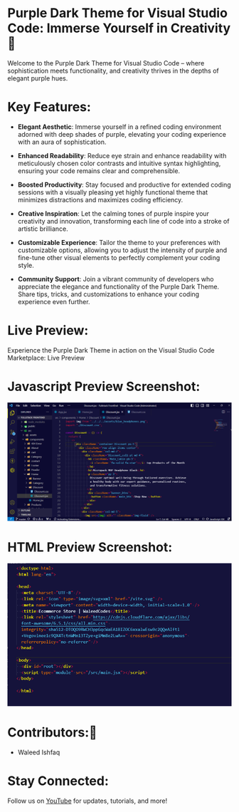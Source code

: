 # Purple Dark Theme for Visual Studio Code: Immerse Yourself in Creativity 💜

Welcome to the Purple Dark Theme for Visual Studio Code – where sophistication meets functionality, and creativity thrives in the depths of elegant purple hues.

# Key Features:

- **Elegant Aesthetic**: Immerse yourself in a refined coding environment adorned with deep shades of purple, elevating your coding experience with an aura of sophistication.

- **Enhanced Readability**: Reduce eye strain and enhance readability with meticulously chosen color contrasts and intuitive syntax highlighting, ensuring your code remains clear and comprehensible.

- **Boosted Productivity**: Stay focused and productive for extended coding sessions with a visually pleasing yet highly functional theme that minimizes distractions and maximizes coding efficiency.

- **Creative Inspiration**: Let the calming tones of purple inspire your creativity and innovation, transforming each line of code into a stroke of artistic brilliance.

- **Customizable Experience**: Tailor the theme to your preferences with customizable options, allowing you to adjust the intensity of purple and fine-tune other visual elements to perfectly complement your coding style.

- **Community Support**: Join a vibrant community of developers who appreciate the elegance and functionality of the Purple Dark Theme. Share tips, tricks, and customizations to enhance your coding experience even further.

# Live Preview:

Experience the Purple Dark Theme in action on the Visual Studio Code Marketplace: Live Preview

# Javascript Preview Screenshot:

<img src="./images/img1.png" alt="">

# HTML Preview Screenshot:

<img src="./images/img2.png" alt="">

# Contributors:🧔

- Waleed Ishfaq

# Stay Connected:

Follow us on <a href="https://www.youtube.com/@waleedcodes" target="_blank">YouTube</a> for updates, tutorials, and more!
